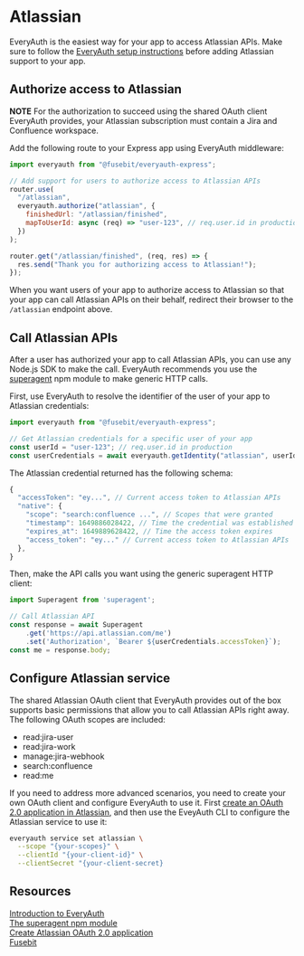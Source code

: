 # Atlassian

EveryAuth is the easiest way for your app to access Atlassian APIs. Make sure to follow the [EveryAuth setup instructions](../README.md) before adding Atlassian support to your app.

## Authorize access to Atlassian

**NOTE** For the authorization to succeed using the shared OAuth client EveryAuth provides, your Atlassian subscription must contain a Jira and Confluence workspace. 

Add the following route to your Express app using EveryAuth middleware:

```javascript
import everyauth from "@fusebit/everyauth-express";

// Add support for users to authorize access to Atlassian APIs
router.use(
  "/atlassian",
  everyauth.authorize("atlassian", {
    finishedUrl: "/atlassian/finished",
    mapToUserId: async (req) => "user-123", // req.user.id in production
  })
);

router.get("/atlassian/finished", (req, res) => {
  res.send("Thank you for authorizing access to Atlassian!");
});
```

When you want users of your app to authorize access to Atlassian so that your app can call Atlassian APIs on their behalf, redirect their browser to the `/atlassian` endpoint above.

## Call Atlassian APIs

After a user has authorized your app to call Atlassian APIs, you can use any Node.js SDK to make the call. EveryAuth recommends you use the [superagent](https://www.npmjs.com/package/superagent) npm module to make generic HTTP calls.

First, use EveryAuth to resolve the identifier of the user of your app to Atlassian credentials:

```javascript
import everyauth from "@fusebit/everyauth-express";

// Get Atlassian credentials for a specific user of your app
const userId = "user-123"; // req.user.id in production
const userCredentials = await everyauth.getIdentity("atlassian", userId);
```

The Atlassian credential returned has the following schema:

```javascript
{
  "accessToken": "ey...", // Current access token to Atlassian APIs
  "native": {
    "scope": "search:confluence ...", // Scopes that were granted
    "timestamp": 1649886028422, // Time the credential was established
    "expires_at": 1649889628422, // Time the access token expires
    "access_token": "ey..." // Current access token to Atlassian APIs
  },
}
```

Then, make the API calls you want using the generic superagent HTTP client:

```javascript
import Superagent from 'superagent';

// Call Atlassian API
const response = await Superagent
    .get('https://api.atlassian.com/me')
    .set('Authorization', `Bearer ${userCredentials.accessToken}`);
const me = response.body;

```

## Configure Atlassian service

The shared Atlassian OAuth client that EveryAuth provides out of the box supports basic permissions that allow you to call Atlassian APIs right away. The following OAuth scopes are included:
* read:jira-user
* read:jira-work
* manage:jira-webhook
* search:confluence
* read:me

If you need to address more advanced scenarios, you need to create your own OAuth client and configure EveryAuth to use it. First [create an OAuth 2.0 application in Atlassian](https://developer.atlassian.com/cloud/confluence/oauth-2-3lo-apps/), and then use the EveyAuth CLI to configure the Atlassian service to use it:

```bash
everyauth service set atlassian \
  --scope "{your-scopes}" \
  --clientId "{your-client-id}" \
  --clientSecret "{your-client-secret}
```

## Resources

[Introduction to EveryAuth](../README.md)  
[The superagent npm module](https://www.npmjs.com/package/superagent)  
[Create Atlassian OAuth 2.0 application](https://developer.atlassian.com/cloud/confluence/oauth-2-3lo-apps/)  
[Fusebit](https://fusebit.io)
